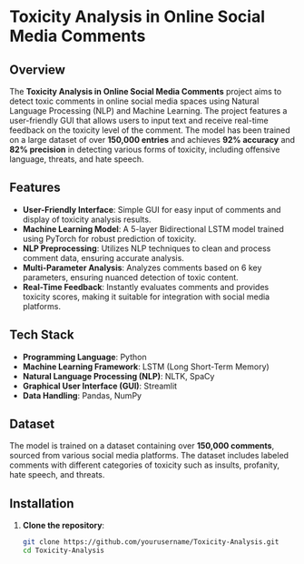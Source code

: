 # Toxicity Analysis in Online Social Media Comments

## Overview
The **Toxicity Analysis in Online Social Media Comments** project aims to detect toxic comments in online social media spaces using Natural Language Processing (NLP) and Machine Learning. The project features a user-friendly GUI that allows users to input text and receive real-time feedback on the toxicity level of the comment. The model has been trained on a large dataset of over **150,000 entries** and achieves **92% accuracy** and **82% precision** in detecting various forms of toxicity, including offensive language, threats, and hate speech.

## Features
- **User-Friendly Interface**: Simple GUI for easy input of comments and display of toxicity analysis results.
- **Machine Learning Model**: A 5-layer Bidirectional LSTM model trained using PyTorch for robust prediction of toxicity.
- **NLP Preprocessing**: Utilizes NLP techniques to clean and process comment data, ensuring accurate analysis.
- **Multi-Parameter Analysis**: Analyzes comments based on 6 key parameters, ensuring nuanced detection of toxic content.
- **Real-Time Feedback**: Instantly evaluates comments and provides toxicity scores, making it suitable for integration with social media platforms.

## Tech Stack
- **Programming Language**: Python
- **Machine Learning Framework**: LSTM (Long Short-Term Memory)
- **Natural Language Processing (NLP)**: NLTK, SpaCy
- **Graphical User Interface (GUI)**: Streamlit
- **Data Handling**: Pandas, NumPy

## Dataset
The model is trained on a dataset containing over **150,000 comments**, sourced from various social media platforms. The dataset includes labeled comments with different categories of toxicity such as insults, profanity, hate speech, and threats.

## Installation
1. **Clone the repository**:
   ```bash
   git clone https://github.com/yourusername/Toxicity-Analysis.git
   cd Toxicity-Analysis
